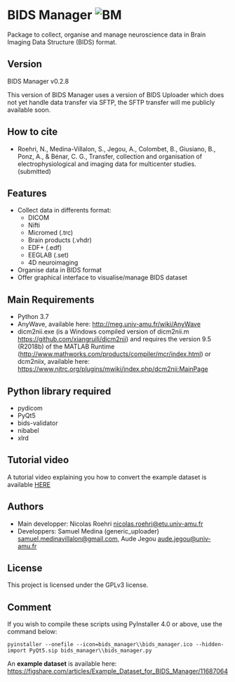 #  BIDS Manager ![BM](bids_manager/bids_manager.ico "BIDS_Manager")
Package to collect, organise and manage neuroscience data in Brain Imaging Data Structure (BIDS) format.

## Version
BIDS Manager v0.2.8

This version of BIDS Manager uses a version of BIDS Uploader which does not yet handle data transfer via SFTP, the SFTP transfer will me publicly available soon.

## How to cite
* Roehri, N., Medina-Villalon, S., Jegou, A., Colombet, B., Giusiano, B., Ponz, A., & Bénar, C. G., Transfer, collection and organisation of electrophysiological and imaging data for multicenter studies. (submitted)

## Features
* Collect data in differents format:
  * DICOM
  * Nifti
  * Micromed (.trc)
  * Brain products (.vhdr)
  * EDF+ (.edf)
  * EEGLAB (.set)
  * 4D neuroimaging 
* Organise data in BIDS format
* Offer graphical interface to visualise/manage BIDS dataset

## Main Requirements
* Python 3.7
* AnyWave, available here: http://meg.univ-amu.fr/wiki/AnyWave
* dicm2nii.exe (is a Windows compiled version of dicm2nii.m https://github.com/xiangruili/dicm2nii) and requires the version 9.5 (R2018b) of the MATLAB Runtime (http://www.mathworks.com/products/compiler/mcr/index.html)
  or dcm2niix, available here: https://www.nitrc.org/plugins/mwiki/index.php/dcm2nii:MainPage
  
## Python library required
* pydicom
* PyQt5
* bids-validator
* nibabel
* xlrd

## Tutorial video
A tutorial video explaining you how to convert the example dataset is available [HERE](https://youtu.be/HvJjr6WZNQA)

## Authors
* Main developper: Nicolas Roehri <nicolas.roehri@etu.univ-amu.fr>
* Developpers: Samuel Medina (generic_uploader) <samuel.medinavillalon@gmail.com>, 
		Aude Jegou <aude.jegou@univ-amu.fr>

## License
This project is licensed under the GPLv3 license.

## Comment
If you wish to compile these scripts using PyInstaller 4.0 or above, use the command below:
```
pyinstaller --onefile --icon=bids_manager\\bids_manager.ico --hidden-import PyQt5.sip bids_manager\\bids_manager.py
```
An **example dataset** is available here: https://figshare.com/articles/Example_Dataset_for_BIDS_Manager/11687064
